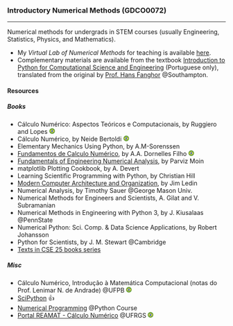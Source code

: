 ### Introductory Numerical Methods (GDCO0072)
---

Numerical methods for undergrads in STEM courses (usually Engineering, Statistics, Physics, and Mathematics).

- My *Virtual Lab of Numerical Methods* for teaching is available [here](https://gcpeixoto.github.io/ipynb-lab-metodos-numericos).
- Complementary materials are available from the textbook [Introduction to Python for Computational Science and Engineering](https://gcpeixoto.github.io/lecture-ipynb) (Portuguese only), translated from the original by [Prof. Hans Fanghor](https://fangohr.github.io) @Southampton.

#### Resources 

##### Books
- Cálculo Numérico: Aspectos Teóricos e Computacionais, by Ruggiero and Lopes <span><img src="../../../../_includes/icons/brazil.svg" width="13"> </span>
- Cálculo Numérico, by Neide Bertoldi <span><img src="../../../../_includes/icons/brazil.svg" width="13"> </span>
- Elementary Mechanics Using Python, by A.M-Sorenssen 
- [Fundamentos de Calculo Numérico](https://www.amazon.com/Fundamentos-Calculo-Numerico-Adalberto-Dornelles/dp/8582603843), by A.A. Dornelles Filho <span><img src="../../../../_includes/icons/brazil.svg" width="13"> </span>
- [Fundamentals of Engineering Numerical Analysis](https://www.amazon.com/Fundamentals-Engineering-Numerical-Analysis-Second/dp/0521711231), by Parviz Moin
- matplotlib Plotting Cookbook, by A. Devert
- Learning Scientific Programming with Python, by Christian Hill
- [Modern Computer Architecture and Organization](https://www.amazon.com/dp/1838984399), by Jim Ledin
- Numerical Analysis, by Timothy Sauer @George Mason Univ.
- Numerical Methods for Engineers and Scientists, A. Gilat and V. Subramanian
- Numerical Methods in Engineering with Python 3, by J. Kiusalaas @PennState
- Numerical Python: Sci. Comp. & Data Science Applications, by Robert Johansson
- Python for Scientists, by J. M. Stewart @Cambridge
- [Texts in CSE 25 books series](https://www.amazon.com/dp/B087R5B6ZV?searchxofy=true&binding=kindle_edition&ref_=dbs_s_aps_series_rwt_tkin&qid=1631496281&sr=8-7)

##### Misc
- Cálculo Numérico, Introdução à Matemática Computacional (notas do Prof. Lenimar N. de Andrade) @UFPB <span><img src="../../../../_includes/icons/brazil.svg" width="13"> </span>
- [SciPython](http://scipython.com) <span>&#128077;</span>
- [Numerical Programming](https://www.python-course.eu) @Python Course
- [Portal REAMAT - Cálculo Numérico](https://www.ufrgs.br/reamat/CalculoNumerico/index.html) @UFRGS <span><img src="../../../../_includes/icons/brazil.svg" width="13"> </span>


